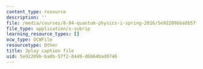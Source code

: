 ```yaml
---
content_type: resource
description: ''
file: /media/courses/8-04-quantum-physics-i-spring-2016/5e92209bba8b57f28449d6b64bad0746_c5yzy1S3gPg.vtt
file_type: application/x-subrip
learning_resource_types: []
ocw_type: OCWFile
resourcetype: Other
title: 3play caption file
uid: 5e92209b-ba8b-57f2-8449-d6b64bad0746
---
```

